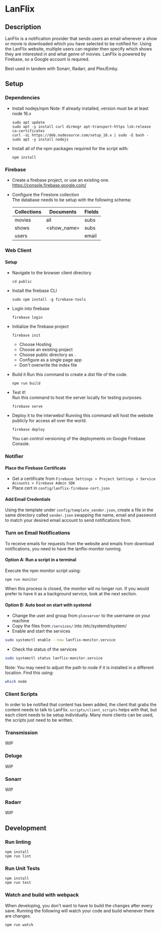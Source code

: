 # LanFlix

## Description

LanFlix is a notification provider that sends users an email whenever a show or movie is downloaded which you have selected to be notified for. Using the LanFlix website, multiple users can register then specify which shows they are interested in and what genre of movies. LanFlix is powered by Firebase, so a Google account is required.

Best used in tandem with Sonarr, Radarr, and Plex/Emby.

## Setup

### Dependencies

- Install nodejs/npm
  Note: If already installed, version must be at least node 16.x
  ```
  sudo apt update
  sudo apt -y install curl dirmngr apt-transport-https lsb-release ca-certificates
  curl -sL https://deb.nodesource.com/setup_18.x | sudo -E bash -
  sudo apt -y install nodejs
  ```
- Install all of the npm packages required for the script with:
  ```
  npm install
  ```

### Firebase

- Create a firebase project, or use an existing one.  
  https://console.firebase.google.com/

- Configure the Firestore collection  
  The database needs to be setup with the following schema:

  | Collections | Documents   | Fields |
  | ----------- | ----------- | ------ |
  | movies      | all         | subs   |
  | shows       | <show_name> | subs   |
  | users       | <name>      | email  |

### Web Client

#### Setup

- Navigate to the browser client directory
  ```
  cd public
  ```
- Install the firebase CLI
  ```
  sudo npm install -g firebase-tools
  ```
- Login into firebase
  ```
  firebase login
  ```
- Initialize the firebase project

  ```
  firebase init
  ```

  - Choose Hosting
  - Choose an existing project
  - Choose public directory as `.`
  - Configure as a single page app
  - Don't overwrite the index file

- Build it
  Run this command to create a dist file of the code.
  ```
  npm run build
  ```
- Test it!  
  Run this command to host the server locally for testing purposes.
  ```
  firebase serve
  ```
- Deploy it to the interwebs!
  Running this command will host the website publicly for access all over the world.
  ```
  firebase deploy
  ```
  You can control versioning of the deployments on Google Firebase Console.

### Notifier

#### Place the Firebase Certificate

- Get a certificate from `Firebase Settings > Project Settings > Service Accounts > Firebase Admin SDK`
- Place cert in `config/lanflix-firebase-cert.json`

#### Add Email Credentials

Using the template under `config/template_sender.json`, create a file in the same directory called `sender.json` swapping the name, email and password to match your desired email account to send notifications from.

### Turn on Email Notifications

To receive emails for requests from the website and emails from download notifications, you need to have the lanflix-monitor running.

#### Option A: Run a script in a terminal

Execute the npm monitor script using:

```
npm run monitor
```

When this process is closed, the monitor will no longer run. If you would prefer to have it as a background service, look at the next section.

#### Option B: Auto boot on start with systemd

- Change the user and group from `plexserver` to the username on your machine
- Copy the files from `/services/` into /etc/systemd/system/
- Enable and start the services

```bash
sudo systemctl enable --now lanflix-monitor.service
```

- Check the status of the services

```bash
sudo systemctl status lanflix-monitor.service
```

Note: You may need to adjust the path to node if it is installed in a different location. Find this using:

```bash
which node
```

### Client Scripts

In order to be notified that content has been added, the client that grabs the content needs to talk to LanFlix. `scripts/client_scripts` helps with that, but each client needs to be setup individually. Many more clients can be used, the scripts just need to be written.

### Transmission

WIP

### Deluge

WIP

### Sonarr

WIP

### Radarr

WIP

## Development

### Run linting

```
npm install
npm run lint
```

### Run Unit Tests

```
npm install
npm run test
```

### Watch and build with webpack

When developing, you don't want to have to build the changes after every save. Running the following will watch your code and build whenever there are changes.

```
npm run watch
```
